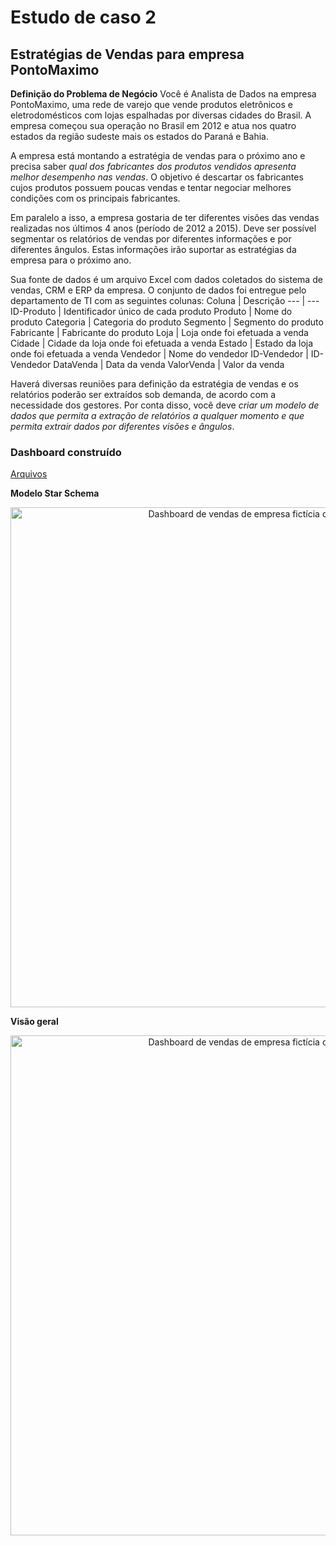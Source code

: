 # Estudo de caso 2
## Estratégias de Vendas para empresa PontoMaximo

**Definição do Problema de Negócio**
Você  é  Analista  de  Dados  na  empresa PontoMaximo,  uma rede  de  varejo  que  vende produtos eletrônicos e eletrodomésticos com lojas espalhadas por diversas cidades do Brasil. A empresa começou sua operação no Brasil em 2012 e atua nos quatro estados da região sudeste mais os estados do Paraná e Bahia.

A empresa está montando a estratégia de vendas para o próximo ano e precisa saber *qual  dos  fabricantes  dos  produtos  vendidos  apresenta  melhor  desempenho  nas  vendas*.  O objetivo é descartar os fabricantes cujos produtos possuem poucas vendas e tentar negociar melhores condições com os principais fabricantes.

Em paralelo a isso, a empresa gostaria de ter diferentes visões das vendas realizadas nos últimos 4 anos (período de 2012 a 2015). Deve ser possível segmentar os relatórios de vendas por  diferentes  informações  e  por  diferentes  ângulos.  Estas  informações  irão  suportar  as estratégias da empresa para o próximo ano.

Sua fonte de dados é um arquivo Excel com dados coletados do sistema de vendas, CRM e ERP da empresa. O conjunto de dados foi entregue pelo departamento de TI com as seguintes colunas:
Coluna   | Descrição
--- | ---
ID-Produto | Identificador único de cada produto
Produto | Nome do produto
Categoria | Categoria do produto
Segmento | Segmento do produto
Fabricante | Fabricante do produto
Loja | Loja onde foi efetuada a venda
Cidade | Cidade da loja onde foi efetuada a venda
Estado | Estado da loja onde foi efetuada a venda
Vendedor | Nome do vendedor
ID-Vendedor | ID-Vendedor
DataVenda | Data da venda
ValorVenda | Valor da venda

Haverá diversas reuniões para definição da estratégia de vendas e os relatórios poderão ser extraídos sob demanda, de acordo com a necessidade dos gestores. Por conta disso, você deve *criar um modelo de dados que permita a extração de relatórios a qualquer momento e que permita extrair dados por diferentes visões e ângulos*.

### Dashboard construído
[Arquivos](https://github.com/luizabizoni/power-bi-studies/tree/master/dsa-cap-03)

**Modelo Star Schema**
<center><img src="https://github.com/luizabizoni/power-bi-studies/blob/master/dsa-cap-02/dashboard_estudo_01.PNG" alt ="Dashboard de vendas de empresa fictícia de automóveis" width="800"></center>

**Visão geral**
<center><img src="https://github.com/luizabizoni/power-bi-studies/blob/master/dsa-cap-02/dashboard_estudo_01.PNG" alt ="Dashboard de vendas de empresa fictícia de automóveis" width="800"></center>
